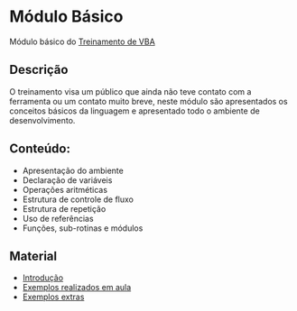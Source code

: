 # Módulo Básico
Módulo básico do [Treinamento de VBA](https://labelo-vsw.github.io/Treinamento-VBA/)

## Descrição
 O treinamento visa um público que ainda não teve contato com a ferramenta ou um contato muito breve, neste módulo são apresentados os conceitos básicos da linguagem e apresentado todo o ambiente de desenvolvimento.

## Conteúdo:
- Apresentação do ambiente
- Declaração de variáveis
- Operações aritméticas
- Estrutura de controle de fluxo
- Estrutura de repetição
- Uso de referências
- Funções, sub-rotinas e módulos

## Material
- [Introdução](https://github.com/LABELO-VSW/Treinamento-VBA/blob/main/M%C3%B3dulo%20B%C3%A1sico/VBA%20-%20M%C3%B3dulo%20B%C3%A1sico.pdf)
- [Exemplos realizados em aula]()
- [Exemplos extras](https://github.com/LABELO-VSW/Treinamento-VBA/tree/main/M%C3%B3dulo%20B%C3%A1sico/Exemplos)

